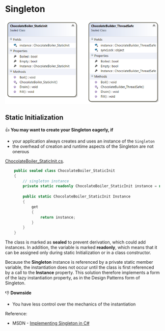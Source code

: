 # Singleton

![ChocolateBoiler as Singleton](/CreationalPatterns/doc/Singleton.png)

## Static Initialization

:thumbsup: **You may want to create your Singleton eagerly, if**
* your application always creates and uses an instance of the `Singleton`
* the overhead of creation and runtime aspects of the Singleton are not onerous

[ChocolateBoiler_StaticInit.cs](CreationalPatterns/Singleton/ChocolateBoiler_StaticInit.cs).
```cs
    public sealed class ChocolateBoiler_StaticInit
    {
        // singleton instance
        private static readonly ChocolateBoiler_StaticInit instance = new ChocolateBoiler_StaticInit();

        public static ChocolateBoiler_StaticInit Instance
        {
            get
            {
                return instance;
            }
        }
    }
```

The class is marked as **sealed** to prevent derivation, which could add instances. In addition, the variable is marked **readonly**, which means that it can be assigned only during static Initialization or in a class constructor.

Because the **Singleton** instance is referenced by a private static member variable, the instantiation does not occur until the class is first referenced by a call to the **Instance** property. This solution therefore implements a form of the lazy instantiation property, as in the Design Patterns form of Singleton.

:thumbsdown: **Downside**
* You have less control over the mechanics of the instantiation

Reference: 
* MSDN - [Implementing Singleton in C#](https://msdn.microsoft.com/en-us/library/ff650316.aspx)
